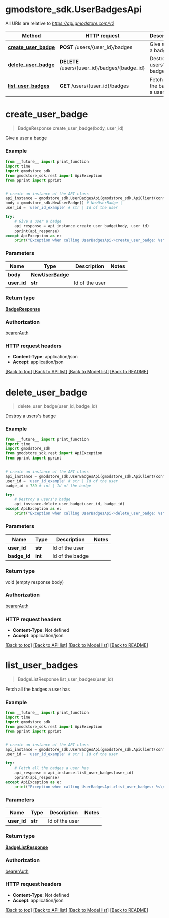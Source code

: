 # gmodstore_sdk.UserBadgesApi

All URIs are relative to *https://api.gmodstore.com/v2*

Method | HTTP request | Description
------------- | ------------- | -------------
[**create_user_badge**](UserBadgesApi.md#create_user_badge) | **POST** /users/{user_id}/badges | Give a user a badge
[**delete_user_badge**](UserBadgesApi.md#delete_user_badge) | **DELETE** /users/{user_id}/badges/{badge_id} | Destroy a users&#x27;s badge
[**list_user_badges**](UserBadgesApi.md#list_user_badges) | **GET** /users/{user_id}/badges | Fetch all the badges a user has

# **create_user_badge**
> BadgeResponse create_user_badge(body, user_id)

Give a user a badge

### Example
```python
from __future__ import print_function
import time
import gmodstore_sdk
from gmodstore_sdk.rest import ApiException
from pprint import pprint


# create an instance of the API class
api_instance = gmodstore_sdk.UserBadgesApi(gmodstore_sdk.ApiClient(configuration))
body = gmodstore_sdk.NewUserBadge() # NewUserBadge | 
user_id = 'user_id_example' # str | Id of the user

try:
    # Give a user a badge
    api_response = api_instance.create_user_badge(body, user_id)
    pprint(api_response)
except ApiException as e:
    print("Exception when calling UserBadgesApi->create_user_badge: %s\n" % e)
```

### Parameters

Name | Type | Description  | Notes
------------- | ------------- | ------------- | -------------
 **body** | [**NewUserBadge**](NewUserBadge.md)|  | 
 **user_id** | **str**| Id of the user | 

### Return type

[**BadgeResponse**](BadgeResponse.md)

### Authorization

[bearerAuth](../README.md#bearerAuth)

### HTTP request headers

 - **Content-Type**: application/json
 - **Accept**: application/json

[[Back to top]](#) [[Back to API list]](../README.md#documentation-for-api-endpoints) [[Back to Model list]](../README.md#documentation-for-models) [[Back to README]](../README.md)

# **delete_user_badge**
> delete_user_badge(user_id, badge_id)

Destroy a users's badge

### Example
```python
from __future__ import print_function
import time
import gmodstore_sdk
from gmodstore_sdk.rest import ApiException
from pprint import pprint


# create an instance of the API class
api_instance = gmodstore_sdk.UserBadgesApi(gmodstore_sdk.ApiClient(configuration))
user_id = 'user_id_example' # str | Id of the user
badge_id = 789 # int | Id of the badge

try:
    # Destroy a users's badge
    api_instance.delete_user_badge(user_id, badge_id)
except ApiException as e:
    print("Exception when calling UserBadgesApi->delete_user_badge: %s\n" % e)
```

### Parameters

Name | Type | Description  | Notes
------------- | ------------- | ------------- | -------------
 **user_id** | **str**| Id of the user | 
 **badge_id** | **int**| Id of the badge | 

### Return type

void (empty response body)

### Authorization

[bearerAuth](../README.md#bearerAuth)

### HTTP request headers

 - **Content-Type**: Not defined
 - **Accept**: application/json

[[Back to top]](#) [[Back to API list]](../README.md#documentation-for-api-endpoints) [[Back to Model list]](../README.md#documentation-for-models) [[Back to README]](../README.md)

# **list_user_badges**
> BadgeListResponse list_user_badges(user_id)

Fetch all the badges a user has

### Example
```python
from __future__ import print_function
import time
import gmodstore_sdk
from gmodstore_sdk.rest import ApiException
from pprint import pprint


# create an instance of the API class
api_instance = gmodstore_sdk.UserBadgesApi(gmodstore_sdk.ApiClient(configuration))
user_id = 'user_id_example' # str | Id of the user

try:
    # Fetch all the badges a user has
    api_response = api_instance.list_user_badges(user_id)
    pprint(api_response)
except ApiException as e:
    print("Exception when calling UserBadgesApi->list_user_badges: %s\n" % e)
```

### Parameters

Name | Type | Description  | Notes
------------- | ------------- | ------------- | -------------
 **user_id** | **str**| Id of the user | 

### Return type

[**BadgeListResponse**](BadgeListResponse.md)

### Authorization

[bearerAuth](../README.md#bearerAuth)

### HTTP request headers

 - **Content-Type**: Not defined
 - **Accept**: application/json

[[Back to top]](#) [[Back to API list]](../README.md#documentation-for-api-endpoints) [[Back to Model list]](../README.md#documentation-for-models) [[Back to README]](../README.md)

